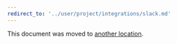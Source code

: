 ```yaml
---
redirect_to: '../user/project/integrations/slack.md'
---
```


This document was moved to [another location](../user/project/integrations/slack.md).

<!-- This redirect file can be deleted after February 1, 2021. -->
<!-- Before deletion, see: https://docs.gitlab.com/ee/development/documentation/#move-or-rename-a-page -->
